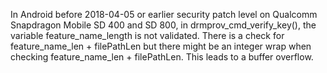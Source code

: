 In Android before 2018-04-05 or earlier security patch level on Qualcomm Snapdragon Mobile SD 400 and SD 800, in drmprov_cmd_verify_key(), the variable feature_name_length is not validated. There is a check for feature_name_len + filePathLen but there might be an integer wrap when checking feature_name_len + filePathLen. This leads to a buffer overflow.